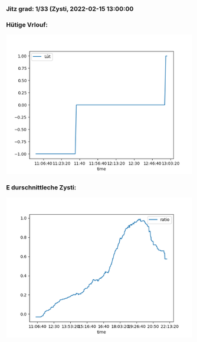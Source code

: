 ### Jitz grad: 1/33 (Zysti, 2022-02-15 13:00:00

### Hütige Vrlouf:
![Graph](Today.png)

### E durschnittleche Zysti:
![Graph](Zysti.png)